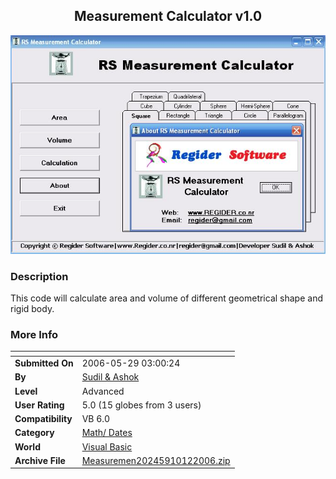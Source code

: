 ﻿<div align="center">

## Measurement Calculator v1\.0

<img src="PIC20061012155469028.JPG">
</div>

### Description

This code will calculate area and volume of different geometrical shape and rigid body.
 
### More Info
 


<span>             |<span>
---                |---
**Submitted On**   |2006-05-29 03:00:24
**By**             |[Sudil & Ashok](https://github.com/Planet-Source-Code/PSCIndex/blob/master/ByAuthor/sudil-ashok.md)
**Level**          |Advanced
**User Rating**    |5.0 (15 globes from 3 users)
**Compatibility**  |VB 6\.0
**Category**       |[Math/ Dates](https://github.com/Planet-Source-Code/PSCIndex/blob/master/ByCategory/math-dates__1-37.md)
**World**          |[Visual Basic](https://github.com/Planet-Source-Code/PSCIndex/blob/master/ByWorld/visual-basic.md)
**Archive File**   |[Measuremen20245910122006\.zip](https://github.com/Planet-Source-Code/sudil-ashok-measurement-calculator-v1-0__1-66762/archive/master.zip)








